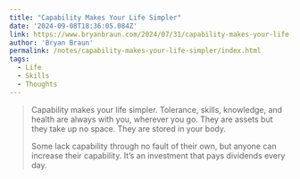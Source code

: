 ```yaml
---
title: "Capability Makes Your Life Simpler"
date: '2024-09-08T18:36:05.084Z'
link: https://www.bryanbraun.com/2024/07/31/capability-makes-your-life-simpler/
author: 'Bryan Braun'
permalink: /notes/capability-makes-your-life-simpler/index.html
tags:
  - Life
  - Skills
  - Thoughts
---
```


> Capability makes your life simpler. Tolerance, skills, knowledge, and health are always with you, wherever you go. They are assets but they take up no space. They are stored in your body.
>
> Some lack capability through no fault of their own, but anyone can increase their capability. It’s an investment that pays dividends every day.
